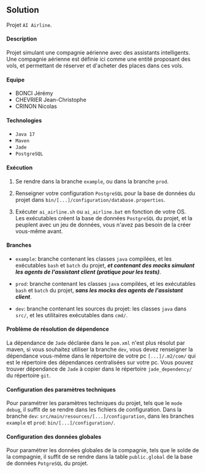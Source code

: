 ## Solution
Projet `AI Airline`.

#### Description 
Projet simulant une compagnie aérienne avec des assistants intelligents. 
<br>
Une compagnie aérienne est définie ici comme une entité proposant des vols, et permettant
de réserver et d'acheter des places dans ces vols.

#### Equipe

- BONCI Jérémy
- CHEVRIER Jean-Christophe
- CRINON Nicolas

#### Technologies

- `Java 17` 
- `Maven` 
- `Jade`
- `PostgreSQL`

#### Exécution

1. Se rendre dans la branche `example`, ou dans la branche `prod`.

2. Renseigner votre configuration `PostgreSQL` pour la base de données du projet dans 
   `bin/[...]/configuration/database.properties`.

3. Exécuter `ai_airline.sh` ou `ai_airline.bat` en fonction de votre
OS. <br>
Les exécutables créent la base de données `PostgreSQL` du projet, et la peuplent avec un jeu de données, vous n'avez pas besoin de la créer vous-même avant.

#### Branches

- `example`: branche contenant les classes `java` compilées, et les exécutables
  `bash` et `batch` du projet, <i><b>et contenant des mocks simulant les agents de l'assistant client 
  (pratique pour les tests)</b></i>.

- `prod`: branche contenant les classes `java` compilées, et les exécutables
  `bash` et `batch` du projet, <i><b>sans les mocks des agents de l'assistant client</b></i>.

- `dev`: branche contenant les sources du projet: les classes `java` dans
  `src/`, et les utilitaires exécutables dans `cmd/`.

  
#### Problème de résolution de dépendence

La dépendance de `Jade` déclarée dans le `pom.xml` n'est plus résolut par 
maven, si vous souhaitez utiliser la branche `dev`, vous devez renseigner la 
dépendance vous-même dans le répertoire de votre pc `[...]/.m2/com/` qui est
le répertoire des dépendances centralisées sur votre pc. Vous pouvez trouver
dépendance de `Jade` à copier dans le répertoire `jade_dependency/` du répertoire 
`git`.

#### Configuration des paramètres techniques

Pour paramétrer les paramètres techniques du projet, tels que le `mode debug`,
il suffit de se rendre dans les fichiers de configuration. Dans la branche `dev`: 
`src/main/resources/[...]/configuration`, dans les branches `example` et `prod`:
`bin/[...]/configuration/`.

#### Configuration des données globales

Pour paramétrer les données globales de la compagnie, tels que le solde de la compagnie, 
il suffit de se rendre dans la table `public.global` de la base de données `PotgreSQL` du projet.